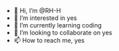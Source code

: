 - 👋 Hi, I’m @RH-H
- 👀 I’m interested in yes
- 🌱 I’m currently learning coding
- 💞️ I’m looking to collaborate on yes
- 📫 How to reach me, yes

<!---
RH-H/RH-H is a ✨ special ✨ repository because its `README.md` (this file) appears on your GitHub profile.
You can click the Preview link to take a look at your changes.
--->
